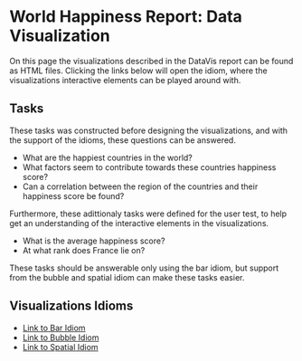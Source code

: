 # World Happiness Report: Data Visualization

On this page the visualizations described in the DataVis report can be found as HTML files. Clicking the links below will open the idiom, where the visualizations interactive elements can be played around with. 

## Tasks

These tasks was constructed before designing the visualizations, and with the support of the idioms, these questions can be answered.

- What are the  happiest countries in the world?
- What factors seem to contribute towards these countries happiness score?
- Can a correlation between the region of the countries and their happiness score be found?

Furthermore, these adittionaly tasks were defined for the user test, to help get an understanding of the interactive elements in the visualizations.

- What is the average happiness score?
- At what rank does France lie on?

These tasks should be answerable only using the bar idiom, but support from the bubble and spatial idiom can make these tasks easier. 

## Visualizations Idioms

 - [Link to Bar Idiom](https://moleseaau.github.io/bars.html)
 - [Link to Bubble Idiom](https://moleseaau.github.io/bubble.html)
 - [Link to Spatial Idiom](https://moleseaau.github.io/spatial.html)
